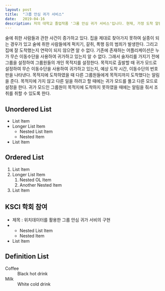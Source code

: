 ```yaml
---
layout: post
title:  "그룹 안심 귀가 서비스"
date:   2019-04-16
description: 저의 대학교 졸업작품 '그룸 안심 귀가 서비스'입니다. 현재, 가정 도착 알림 시스템은 주로 여성, 어린이, 택시에 적용되고 있습니다. 하지만 집단에 대한 집 도착 알림 시스템은 없습니다. 현재 자택 도착 통보 시스템 신청은 일대일만 가능하며, 이 경우 연락해야 할 경우 문제가 있습니다. 이러한 문제를 해결하기 위하여 그룹을 지정하여 그룹원들의 귀가 상태를 확인할 수 있는 서비스를 개발하였습니다.
---
```


<p class="intro"></p>

술에 취한 사람들과 관한 사건이 증가하고 있다. 집을 제대로 찾아가지 못하여 실종이 되는 경우가 있고 술에 취한 사람들에게 퍽치기, 갈취, 폭행 등의 범죄가 발생한다. 그리고 집에 잘 도착했는지 연락이 되지 않으면 알 수 없다. 기존에 존재하는 어플리케이션은 누가 무슨 이동수단을 사용하여 귀가하고 있는지 알 수 없다. 그래서 술자리를 가지기 전에 그룹을 설정하여 그룹원들의 개인 목적지를 설정한다. 목적지로 출발할 때 귀가 모드로 설정하여 무슨 이동수단을 사용하여 귀가하고 있는지, 예상 도착 시간, 이동수단의 번호판을 나타낸다. 목적지에 도착하였을 때 다른 그룹원들에게 목적지까지 도착했다는 알림을 준다. 목적지에 가지 않고 다른 일을 하려고 할 때에는 귀가 모드를 풀고 다른 모드로 설정을 한다. 귀가 모드인 그룹원이 목적지에 도착하지 못하였을 때에는 알림을 줘서 조취를 취할 수 있도록 한다.

## Unordered List
* List Item
* Longer List Item
  * Nested List Item
  * Nested Item
* List Item

## Ordered List
1. List Item
2. Longer List Item
    1. Nested OL Item
    2. Another Nested Item
3. List Item

## KSCI 학회 참여
* 제목 : 위치데이터를 활용한 그룹 안심 귀가 서비의 구현
*
  * Nested List Item
  * Nested Item
* List Item

## Definition List
<dl>
  <dt>Coffee</dt>
  <dd>Black hot drink</dd>
  <dt>Milk</dt>
  <dd>White cold drink</dd>
</dl>
